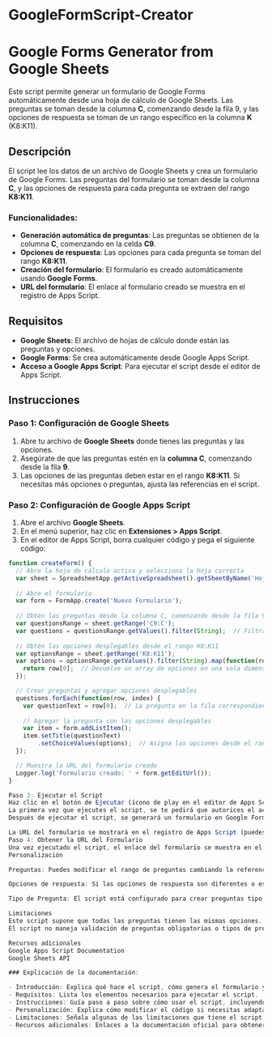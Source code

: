# GoogleFormScript-Creator

# Google Forms Generator from Google Sheets

Este script permite generar un formulario de Google Forms automáticamente desde una hoja de cálculo de Google Sheets. Las preguntas se toman desde la columna **C**, comenzando desde la fila 9, y las opciones de respuesta se toman de un rango específico en la columna **K** (K8:K11).

## Descripción

El script lee los datos de un archivo de Google Sheets y crea un formulario de Google Forms. Las preguntas del formulario se toman desde la columna **C**, y las opciones de respuesta para cada pregunta se extraen del rango **K8:K11**.

### Funcionalidades:
- **Generación automática de preguntas**: Las preguntas se obtienen de la columna **C**, comenzando en la celda **C9**.
- **Opciones de respuesta**: Las opciones para cada pregunta se toman del rango **K8:K11**.
- **Creación del formulario**: El formulario es creado automáticamente usando **Google Forms**.
- **URL del formulario**: El enlace al formulario creado se muestra en el registro de Apps Script.

## Requisitos

- **Google Sheets**: El archivo de hojas de cálculo donde están las preguntas y opciones.
- **Google Forms**: Se crea automáticamente desde Google Apps Script.
- **Acceso a Google Apps Script**: Para ejecutar el script desde el editor de Apps Script.

## Instrucciones

### Paso 1: Configuración de Google Sheets

1. Abre tu archivo de **Google Sheets** donde tienes las preguntas y las opciones.
2. Asegúrate de que las preguntas estén en la **columna C**, comenzando desde la fila **9**.
3. Las opciones de las preguntas deben estar en el rango **K8:K11**. Si necesitas más opciones o preguntas, ajusta las referencias en el script.

### Paso 2: Configuración de Google Apps Script

1. Abre el archivo **Google Sheets**.
2. En el menú superior, haz clic en **Extensiones > Apps Script**.
3. En el editor de Apps Script, borra cualquier código y pega el siguiente código:

```javascript
function createForm() {
  // Abre la hoja de cálculo activa y selecciona la hoja correcta
  var sheet = SpreadsheetApp.getActiveSpreadsheet().getSheetByName('Hoja1');
  
  // Abre el formulario
  var form = FormApp.create('Nuevo Formulario');
  
  // Obtén las preguntas desde la columna C, comenzando desde la fila 9
  var questionsRange = sheet.getRange('C9:C'); 
  var questions = questionsRange.getValues().filter(String);  // Filtra para evitar valores vacíos
  
  // Obtén las opciones desplegables desde el rango K8:K11
  var optionsRange = sheet.getRange('K8:K11');
  var options = optionsRange.getValues().filter(String).map(function(row) {
    return row[0];  // Devuelve un array de opciones en una sola dimensión
  });

  // Crear preguntas y agregar opciones desplegables
  questions.forEach(function(row, index) {
    var questionText = row[0];  // La pregunta en la fila correspondiente
    
    // Agregar la pregunta con las opciones desplegables
    var item = form.addListItem();
    item.setTitle(questionText)
        .setChoiceValues(options);  // Asigna las opciones desde el rango K8:K11
  });

  // Muestra la URL del formulario creado
  Logger.log('Formulario creado: ' + form.getEditUrl());
}

Paso 3: Ejecutar el Script
Haz clic en el botón de Ejecutar (ícono de play en el editor de Apps Script).
La primera vez que ejecutes el script, se te pedirá que autorices el acceso de Google Apps Script a tu cuenta.
Después de ejecutar el script, se generará un formulario en Google Forms.

La URL del formulario se mostrará en el registro de Apps Script (puedes verla bajo Ver > Registro).
Paso 4: Obtener la URL del Formulario
Una vez ejecutado el script, el enlace del formulario se muestra en el registro de Apps Script. Puedes acceder al formulario usando ese enlace.
Personalización

Preguntas: Puedes modificar el rango de preguntas cambiando la referencia sheet.getRange('C9:C') si tus preguntas están en otro rango.

Opciones de respuesta: Si las opciones de respuesta son diferentes o están en un rango distinto, ajusta la referencia sheet.getRange('K8:K11') a la ubicación correspondiente.

Tipo de Pregunta: El script está configurado para crear preguntas tipo "Lista desplegable". Si prefieres otro tipo de pregunta (por ejemplo, opción múltiple), puedes modificar form.addListItem() por form.addMultipleChoiceItem().

Limitaciones
Este script supone que todas las preguntas tienen las mismas opciones. Si tienes diferentes opciones para cada pregunta, el script necesitaría modificaciones adicionales.
El script no maneja validación de preguntas obligatorias o tipos de pregunta complejos, aunque se pueden agregar funcionalidades personalizadas.

Recursos adicionales
Google Apps Script Documentation
Google Sheets API

### Explicación de la documentación:

- Introducción: Explica qué hace el script, cómo genera el formulario y qué datos necesita.
- Requisitos: Lista los elementos necesarios para ejecutar el script.
- Instrucciones: Guía paso a paso sobre cómo usar el script, incluyendo cómo configurar Google Sheets, configurar Google Apps Script y ejecutar el script.
- Personalización: Explica cómo modificar el código si necesitas adaptarlo a tus necesidades.
- Limitaciones: Señala algunas de las limitaciones que tiene el script en su forma actual.
- Recursos adicionales: Enlaces a la documentación oficial para obtener más detalles sobre **Google Apps Script** y **Google Sheets API**.
